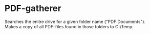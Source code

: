 # PDF-gatherer
Searches the enitre drive for a given folder name ("PDF Documents"). Makes a copy of all PDF-files found in those folders to C:\Temp\.
